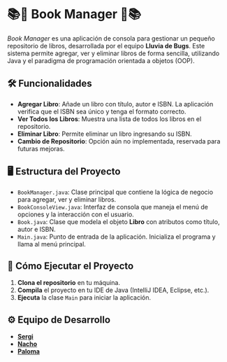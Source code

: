 # 📚📖 Book Manager 📖📚

_Book Manager_ es una aplicación de consola para gestionar un pequeño repositorio de libros, desarrollada por el equipo **Lluvia de Bugs**. Este sistema permite agregar, ver y eliminar libros de forma sencilla, utilizando Java y el paradigma de programación orientada a objetos (OOP).

## 🛠️ Funcionalidades

- **Agregar Libro**: Añade un libro con título, autor e ISBN. La aplicación verifica que el ISBN sea único y tenga el formato correcto.
- **Ver Todos los Libros**: Muestra una lista de todos los libros en el repositorio.
- **Eliminar Libro**: Permite eliminar un libro ingresando su ISBN.
- **Cambio de Repositorio**: Opción aún no implementada, reservada para futuras mejoras.

## 🖥️ Estructura del Proyecto

- `BookManager.java`: Clase principal que contiene la lógica de negocio para agregar, ver y eliminar libros.
- `BookConsoleView.java`: Interfaz de consola que maneja el menú de opciones y la interacción con el usuario.
- `Book.java`: Clase que modela el objeto **Libro** con atributos como título, autor e ISBN.
- `Main.java`: Punto de entrada de la aplicación. Inicializa el programa y llama al menú principal.

## 🚀 Cómo Ejecutar el Proyecto

1. **Clona el repositorio** en tu máquina.
2. **Compila** el proyecto en tu IDE de Java (IntelliJ IDEA, Eclipse, etc.).
3. **Ejecuta** la clase `Main` para iniciar la aplicación.

## ⚙️ Equipo de Desarrollo

- [**Sergi**](https://github.com/SergiAsin)
- [**Nacho**](https://github.com/juanignacioFG)
- [**Paloma**](https://github.com/Uxoa)

